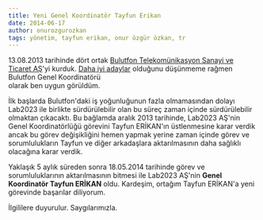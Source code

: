 ```yaml
---
title: Yeni Genel Koordinatör Tayfun Erikan
date: 2014-06-17
author: onurozgurozkan
tags: yönetim, tayfun erikan, onur özgür özkan, tr
---
```


13.08.2013 tarihinde dört ortak [Bulutfon Telekomünikasyon Sanayi ve Ticaret AŞ](www.bulutfon.com)'yi kurduk. [Daha iyi 
adaylar](https://twitter.com/osmanmakal) olduğunu düşünmeme rağmen Bulutfon Genel Koordinatörü  
olarak ben uygun görüldüm. 
 
İlk başlarda Bulutfon'daki iş yoğunluğunun fazla olmamasından dolayı Lab2023 ile birlikte sürdürülebilir olan bu süreç
zaman içinde sürdürülebilir olmaktan çıkacaktı. Bu bağlamda aralık 2013 tarihinde, Lab2023 AŞ'nin Genel Koordinatörlüğü
görevini Tayfun ERİKAN'ın üstlenmesine karar verdik ancak bu görev değişikliğini hemen yapmak yerine zaman içinde görev 
ve sorumlulukların Tayfun ve diğer arkadaşlara aktarılmasının daha sağlıklı olacağına karar verdik. 
   
Yaklaşık 5 aylık süreden sonra 18.05.2014 tarihinde görev ve sorumluluklarının aktarılmasının bitmesi ile Lab2023 AŞ'nin 
**Genel Koordinatör Tayfun ERİKAN** oldu. Kardeşim, ortağım Tayfun ERİKAN'a yeni görevinde başarılar diliyorum.

İlgililere duyurulur.
Saygılarımızla.
